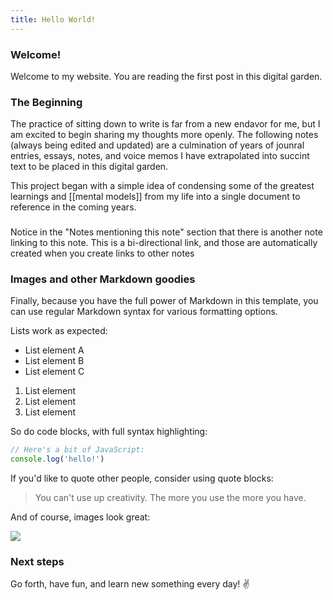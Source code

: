 ```yaml
---
title: Hello World!
---
```


### Welcome!

Welcome to my website. You are reading the first post in this digital garden.

### The Beginning

The practice of sitting down to write is far from a new endavor for me, but I am excited to begin sharing my thoughts more openly. The following notes (always being edited and updated) are a culmination of years of jounral entries, essays, notes, and voice memos I have extrapolated into succint text to be placed in this digital garden.

This project began with a simple idea of condensing some of the greatest learnings and [[mental models]] from my life into a single document to reference in the coming years. 


###

Notice in the "Notes mentioning this note" section that there is another note linking to this note. This is a bi-directional link, and those are automatically created when you create links to other notes

### Images and other Markdown goodies

Finally, because you have the full power of Markdown in this template, you can use regular Markdown syntax for various formatting options.

Lists work as expected:

- List element A
- List element B
- List element C

1. List element
2. List element
3. List element

So do code blocks, with full syntax highlighting:

```js
// Here's a bit of JavaScript:
console.log('hello!')
```

If you'd like to quote other people, consider using quote blocks:

> You can't use up creativity. The more you use the more you have.

And of course, images look great:

<img src="/assets/image.jpg"/>

### Next steps


Go forth, have fun, and learn new something every day! ✌️

